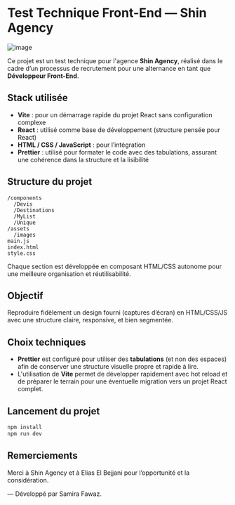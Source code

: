# Test Technique Front-End — Shin Agency

![image](https://github.com/user-attachments/assets/9a087e59-ceb4-4528-ba22-e27c9c0613a9)

Ce projet est un test technique pour l'agence **Shin Agency**, réalisé dans le cadre d’un processus de recrutement pour une alternance en tant que **Développeur Front-End**.

## Stack utilisée

- **Vite** : pour un démarrage rapide du projet React sans configuration complexe
- **React** : utilisé comme base de développement (structure pensée pour React)
- **HTML / CSS / JavaScript** : pour l’intégration
- **Prettier** : utilisé pour formater le code avec des tabulations, assurant une cohérence dans la structure et la lisibilité

## Structure du projet

```
/components
  /Devis
  /Destinations
  /MyList
  /Unique
/assets
  /images
main.js
index.html
style.css
```

Chaque section est développée en composant HTML/CSS autonome pour une meilleure organisation et réutilisabilité.

## Objectif

Reproduire fidèlement un design fourni (captures d’écran) en HTML/CSS/JS avec une structure claire, responsive, et bien segmentée.

## Choix techniques

- **Prettier** est configuré pour utiliser des **tabulations** (et non des espaces) afin de conserver une structure visuelle propre et rapide à lire.
- L'utilisation de **Vite** permet de développer rapidement avec hot reload et de préparer le terrain pour une éventuelle migration vers un projet React complet.

## Lancement du projet

```bash
npm install
npm run dev
```

## Remerciements

Merci à Shin Agency et à Elias El Bejjani pour l’opportunité et la considération.

—
Développé par Samira Fawaz.
